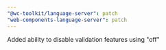 ```yaml
---
"@wc-toolkit/language-server": patch
"web-components-language-server": patch
---
```


Added ability to disable validation features using "off"
